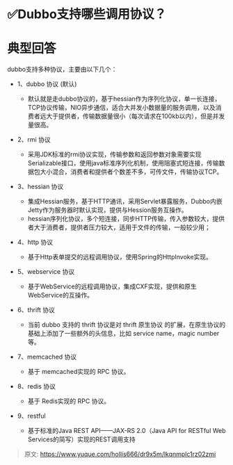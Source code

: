 # ✅Dubbo支持哪些调用协议？


# 典型回答

dubbo支持多种协议，主要由以下几个：

- 1、dubbo 协议 (默认)
   - 默认就是走dubbo协议的，基于hessian作为序列化协议，单一长连接，TCP协议传输，NIO异步通信，适合大并发小数据量的服务调用，以及消费者远大于提供者，传输数据量很小（每次请求在100kb以内），但是并发量很高。

- 2、rmi 协议
   - 采用JDK标准的rmi协议实现，传输参数和返回参数对象需要实现Serializable接口，使用java标准序列化机制，使用阻塞式短连接，传输数据包大小混合，消费者和提供者个数差不多，可传文件，传输协议TCP。

- 3、hessian 协议
   - 集成Hessian服务，基于HTTP通讯，采用Servlet暴露服务，Dubbo内嵌Jetty作为服务器时默认实现，提供与Hession服务互操作。
   - hessian序列化协议，多个短连接，同步HTTP传输，传入参数较大，提供者大于消费者，提供者压力较大，适用于文件的传输，一般较少用；

- 4、http 协议
   - 基于Http表单提交的远程调用协议，使用Spring的HttpInvoke实现。

- 5、webservice 协议
   - 基于WebService的远程调用协议，集成CXF实现，提供和原生WebService的互操作。

- 6、thrift 协议
   - 当前 dubbo 支持的 thrift 协议是对 thrift 原生协议 的扩展，在原生协议的基础上添加了一些额外的头信息，比如 service name，magic number 等。

- 7、memcached 协议
   - 基于 memcached实现的 RPC 协议。

- 8、redis 协议
   - 基于 Redis实现的 RPC 协议。

- 9、restful
   - 基于标准的Java REST API——JAX-RS 2.0（Java API for RESTful Web Services的简写）实现的REST调用支持



> 原文: <https://www.yuque.com/hollis666/dr9x5m/lkqnmplc1rz02zmi>
